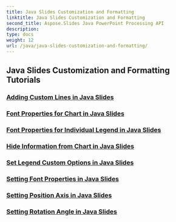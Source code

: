 ```yaml
---
title: Java Slides Customization and Formatting
linktitle: Java Slides Customization and Formatting
second_title: Aspose.Slides Java PowerPoint Processing API
description: 
type: docs
weight: 12
url: /java/java-slides-customization-and-formatting/
---
```


## Java Slides Customization and Formatting Tutorials
### [Adding Custom Lines in Java Slides](./adding-custom-lines-java-slides/)
### [Font Properties for Chart in Java Slides](./font-properties-for-chart-java-slides/)
### [Font Properties for Individual Legend in Java Slides](./font-properties-individual-legend-java-slides/)
### [Hide Information from Chart in Java Slides](./hide-information-chart-java-slides/)
### [Set Legend Custom Options in Java Slides](./set-legend-custom-options-java-slides/)
### [Setting Font Properties in Java Slides](./setting-font-properties-java-slides/)
### [Setting Position Axis in Java Slides](./setting-position-axis-java-slides/)
### [Setting Rotation Angle in Java Slides](./setting-rotation-angle-java-slides/)